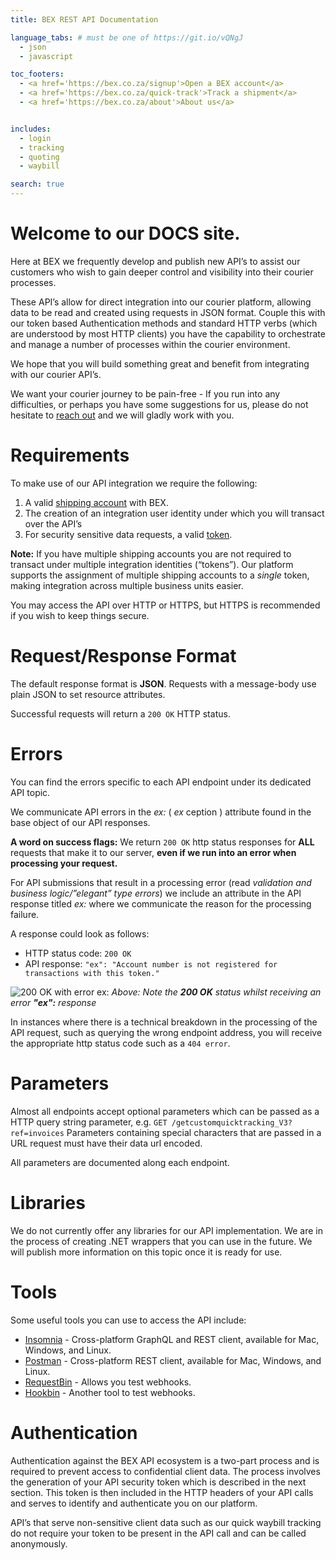 ```yaml
---
title: BEX REST API Documentation

language_tabs: # must be one of https://git.io/vQNgJ
  - json
  - javascript

toc_footers:
  - <a href='https://bex.co.za/signup'>Open a BEX account</a>
  - <a href='https://bex.co.za/quick-track'>Track a shipment</a>
  - <a href='https://bex.co.za/about'>About us</a>


includes:
  - login
  - tracking
  - quoting
  - waybill

search: true
---
```


# Welcome to our DOCS site.

Here at BEX we frequently develop and publish new API’s to assist our customers who wish to gain deeper control and visibility into their courier processes.

These API’s allow for direct integration into our courier platform, allowing data to be read and created using requests in JSON format.
Couple this with our token based Authentication methods and standard HTTP verbs (which are understood by most HTTP clients) you have the capability to orchestrate and manage a number of processes within the courier environment.

We hope that you will build something great and benefit from integrating with our courier API’s.

We want your courier journey to be pain-free - If you run into any difficulties, or perhaps you have some suggestions for us, please do not hesitate to <a href="mailto:it@bex.co.za?subject=Please%20help%20me%20to%20integrate%20with%20you">reach out</a> and we will gladly work with you.

# Requirements

To make use of our API integration we require the following:

1. A valid <a href="https://bex.co.za/signup">shipping account</a> with BEX.
1. The creation of an integration user identity under which you will transact over the API’s
1. For security sensitive data requests, a valid <a href="#login">token</a>.

**Note:** If you have multiple shipping accounts you are not required to transact under multiple integration identities (“tokens”). Our platform supports the assignment of multiple shipping accounts to a _single_ token, making integration across multiple business units easier.

<aside class="notice">
You may access the API over HTTP or HTTPS, but HTTPS is recommended if you wish to keep things secure.
</aside>

# Request/Response Format
The default response format is **JSON**. Requests with a message-body use plain JSON to set resource attributes.

Successful requests will return a `200 OK` HTTP status.

# Errors

You can find the errors specific to each API endpoint under its dedicated API topic.

We communicate API errors in the _ex:_ ( _ex_ ception ) attribute found in the base object of our API responses.

**A word on success flags:**
We return `200 OK` http status responses for **ALL** requests that make it to our server, **even if we run into an error when processing your request.**

For API submissions that result in a processing error (read _validation and business logic/”elegant” type errors_) we include an attribute in the API response titled _ex:_ where we communicate the reason for the processing failure.

A response could look as follows:

* HTTP status code: `200 OK`
* API response: `"ex": "Account number is not registered for transactions with this token."`

![200 OK with error ex:](200OK-response-with-ex-error.jpg)
_Above: Note the **200 OK** status whilst receiving an error **"ex":** response_

In instances where there is a technical breakdown in the processing of the API request, such as querying the wrong endpoint address, you will receive the appropriate http status code such as a `404 error`.

# Parameters

Almost all endpoints accept optional parameters which can be passed as a HTTP query string parameter, e.g. `GET /getcustomquicktracking_V3?ref=invoices`
Parameters containing special characters that are passed in a URL request must have their data url encoded.

All parameters are documented along each endpoint.

# Libraries
We do not currently offer any libraries for our API implementation. We are in the process of creating .NET wrappers that you can use in the future. We will publish more information on this topic once it is ready for use.

# Tools
Some useful tools you can use to access the API include:

* <a href="https://insomnia.rest">Insomnia</a> - Cross-platform GraphQL and REST client, available for Mac, Windows, and Linux.
* <a href="https://getpostman.com">Postman</a> - Cross-platform REST client, available for Mac, Windows, and Linux.
* <a href="https://requestbin.com">RequestBin</a> - Allows you test webhooks.
* <a href="https://hookbin.com">Hookbin</a> - Another tool to test webhooks.


# Authentication
Authentication against the BEX API ecosystem is a two-part process and is required to prevent access to confidential client data. The process involves the generation of your API security token which is described in the next section. This token is then included in the HTTP headers of your API calls and serves to identify and authenticate you on our platform.

API’s that serve non-sensitive client data such as our quick waybill tracking do not require your token to be present in the API call and can be called anonymously.